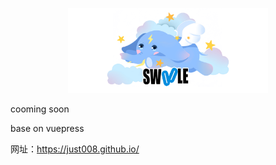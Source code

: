 <p align="center">
  <img width="320" src="https://github.com/swoole/swoole-src/blob/master/mascot.png">
</p>

cooming soon

base on vuepress

网址：https://just008.github.io/
